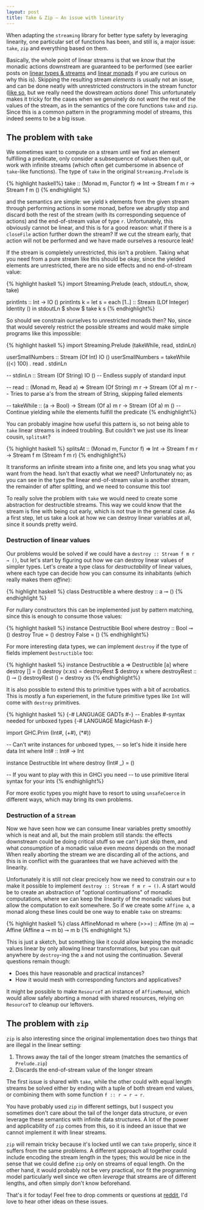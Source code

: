 ```yaml
---
layout: post
title: Take & Zip — An issue with linearity
---
```


When adapting the `streaming` library for better type safety by leveraging
linearity, one particular set of functions has been, and still is, a major
issue: `take`, `zip` and everything based on them.

Basically, the whole point of linear streams is that we _know_ that the
monadic actions downstream are guaranteed to be performed (see earlier posts
on [linear types & streams](https://m0ar.github.io/safe-streaming/2017/06/19/linear-types-101.html)
and [linear monads](https://m0ar.github.io/safe-streaming/2017/07/20/homegrown-linear-monads.html)
if you are curious on why this is). Skipping the resulting stream _elements_
is usually not an issue, and can be done neatly with unrestricted constructors
in the stream functor
([like so](https://github.com/m0ar/safe-streaming/blob/3b488017ab97537f5f78c5f50e64329fef413e4c/src/Data/Functor/LOf.hs#L16-L24),
but we really need the dowstream _actions_ done! This unfortunately makes it
tricky for the cases when we genuinely do not _want_ the rest of the values of
the stream, as in the semantics of the core functions `take` and `zip`. Since
this is a common pattern in the programming model of streams, this indeed
seems to be a big issue.


## The problem with `take`
We sometimes want to compute on a stream until we find an element fulfilling a
predicate, only consider a subsequence of values then quit, or work with
infinite streams (which often get cumbersome in absence of `take`-like
functions). The type of `take` in the original `Streaming.Prelude` is

{% highlight haskell%}
take :: (Monad m, Functor f) => Int -> Stream f m r -> Stream f m ()
{% endhighlight %}

and the semantics are simple: we yield `k` elements from the given stream
through performing actions in some monad, before we abruptly stop and discard
both the rest of the stream (with its corresponding sequence of actions) and
the end-of-stream value of type `r`. Unfortunately, this obviously cannot be
linear, and this is for a good reason: what if there is a `closeFile` action
further down the stream?  If we cut the stream early, that action will not be
performed and we have made ourselves a resource leak!

If the stream is completely unrestricted, this isn't a problem. Taking what
you need from a pure stream like this should be okay, since the yielded
elements are unrestricted, there are no side effects and no end-of-stream
value:

{% highlight haskell %}
import Streaming.Prelude (each, stdoutLn, show, take)

printInts :: Int -> IO ()
printInts k =
  let s = each [1..] :: Stream (LOf Integer) Identity ()
  in stdoutLn $ show $ take k s
{% endhighlight%}


So should we constrain ourselves to unrestricted monads then? No, since that
would severely restrict the possible streams and would make simple programs
like this impossible:

{% highlight haskell %}
import Streaming.Prelude (takeWhile, read, stdinLn)

userSmallNumbers :: Stream (Of Int) IO ()
userSmallNumbers = takeWhile ((<) 100) . read . stdinLn

-- stdinLn :: Stream (Of String) IO ()
-- Endless supply of standard input

-- read :: (Monad m, Read a) => Stream (Of String) m r -> Stream (Of a) m r
-- Tries to parse a's from the stream of String, skipping failed elements

-- takeWhile :: (a -> Bool) -> Stream (Of a) m r -> Stream (Of a) m ()
-- Continue yielding while the elements fulfill the predicate
{% endhighlight%}


You can probably imagine how useful this pattern is, so not being able to
`take` linear streams is indeed troubling. But couldn't we just use its
linear cousin, `splitsAt`?

{% highlight haskell %}
splitsAt :: (Monad m, Functor f) => Int -> Stream f m r -> Stream f m (Stream f m r)
{% endhighlight%}

It transforms an infinite stream into a finite one, and lets you snag what
you want from the head. Isn't that exactly what we need? Unfortunately no; as
you can see in the type the linear end-of-stream value is another stream, the
remainder of after splitting, and we need to consume this too!

To really solve the problem with `take` we would need to create some
abstraction for destructible streams. This way we could know that the stream
is fine with being cut early, which is not true in the general case. As a
first step, let us take a look at how we can destroy linear variables at all,
since it sounds pretty weird.


### Destruction of linear values
Our problems would be solved if we could have a `destroy :: Stream f m r ⊸ ()`,
but let's start by figuring out how we can destroy linear values of simpler
types. Let's create a type class for _destructability_ of linear values, where
each type can decide how you can consume its inhabitants (which really makes
them _affine_):

{% highlight haskell %}
class Destructible a where
  destroy :: a ⊸ ()
{% endhighlight %}


For nullary constructors this can be implemented just by pattern matching,
since this is enough to consume those values:

{% highlight haskell %}
instance Destructible Bool where
  destroy :: Bool ⊸ ()
  destroy True = ()
  destroy False = ()
{% endhighlight%}


For more interesting data types, we can implement `destroy` if the type of
fields implement `Destructible` too:

{% highlight haskell %}
instance Destructible a => Destructible [a] where
  destroy [] = ()
  destroy (x:xs) = destroyRest $ destroy x
  where destroyRest :: () ⊸ ()
        destroyRest () = destroy xs
{% endhighlight%}


It is also possible to extend this to primitive types with a bit of
acrobatics. This is mostly a fun experiement, in the future primitive types
like `Int` will come with `destroy` primitives.

{% highlight haskell %}
{-# LANGUAGE GADTs #-}
-- Enables #-syntax needed for unboxed types
{-# LANGUAGE MagicHash #-}

import GHC.Prim (Int#, (+#), (*#))

-- Can't write instances for unboxed types,
-- so let's hide it inside here
data Int where Int# :: Int# -> Int

instance Destructible Int where
  destroy (Int# _) = ()

-- If you want to play with this in GHCi you need
-- to use primitive literal syntax for your ints
{% endhighlight%}


For more exotic types you might have to resort to using `unsafeCoerce` in
different ways, which may bring its own problems.


### Destruction of a `Stream`
Now we have seen how we can consume linear variables pretty smoothly which is
neat and all, but the main problem still stands: the effects downstream could
be doing critical stuff so we can't just skip them, and what _consumption_ of
a monadic value even _means_ depends on the monad! When really aborting the
stream we are discarding all of the actions, and this is in conflict with the
guarantees that we have achieved with the linearity.

Unfortunately it is still not clear precicely how we need to constrain our
`m` to make it possible to implement `destroy :: Stream f m r ⊸ ()`. A start
would be to create an abstraction of "optional continuations" of monadic
computations, where we can keep the linearity of the monadic values but allow
the computation to exit somewhere. So if we create some `Affine a`, a monad
along these lines could be one way to enable `take` on streams:


{% highlight haskell %}
class AffineMonad m where
  (>>=) :: Affine (m a) ⊸ Affine (Affine a ⊸ m b) ⊸ m b
{% endhighlight %}

This is just a sketch, but something like it could allow keeping the monadic
values linear by only allowing linear transformations, but you can quit
anywhere by `destroy`-ing the `a` and not using the continuation. Several
questions remain though:

* Does this have reasonable and practical instances?
* How it would mesh with corresponding functors and applicatives?


It might be possible to make `ResourceT` an instance of `AffineMonad`, which
would allow safely aborting a monad with shared resources, relying on
`ResourceT` to cleanup our leftovers.



## The problem with `zip`
`zip` is also interesting since the original implementation does two things
that are illegal in the linear setting:

1. Throws away the tail of the longer stream (matches the semantics of
   `Prelude.zip`)
2. Discards the end-of-stream value of the longer stream

The first issue is shared with `take`, while the other could with equal length
streams be solved either by ending with a tuple of both stream end values, or
combining them with some function `f :: r ⊸ r ⊸ r`.

You have probably used `zip` in different settings, but I suspect you
sometimes don't care about the tail of the longer data structure, or even
leverage these semantics with infinite data structures. A lot of the power and
applicability of `zip` comes from this, so it is indeed an issue that we
cannot implement it with linear streams.

`zip` will remain tricky because it's locked until we can `take` properly,
since it suffers from the same problems. A different approach all together
could include encoding the stream length in the types; this would be nice in
the sense that we could define `zip` only on streams of equal length. On the
other hand, it would probably not be very practical, nor fit the programming
model particularly well since we often _leverage_ that streams are of
different lengths, and often simply don't know beforehand.


That's it for today! Feel free to drop comments or questions at
[reddit](placeholder), I'd love to hear other ideas on these issues.
